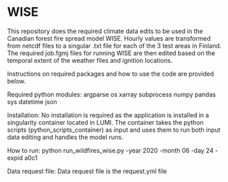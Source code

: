 # WISE
This repository does the required climate data edits to be used in the Canadian forest fire spread model WISE. Hourly values are transformed from netcdf files to a singular .txt file for each of the 3 test areas in Finland. The required job.fgmj files for running WISE are then edited based on the temporal extent of the weather files and ignition locations.

Instructions on required packages and how to use the code are provided below.

Required python modules:
argparse
os
xarray
subprocess
numpy
pandas
sys
datetime
json

Installation:
No installation is required as the application is installed in a singularity container located in LUMI. The container takes the python scripts (python_scripts_container) as input and uses them to run both input data editing and handles the model runs.

How to run:
python run_wildfires_wise.py -year 2020 -month 06 -day 24 -expid a0c1

Data request file:
Data request file is the request.yml file
